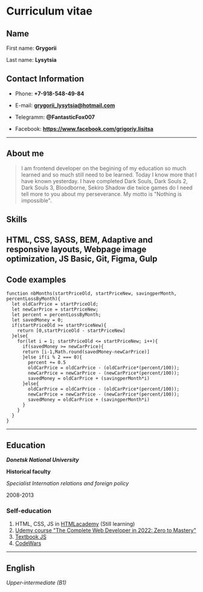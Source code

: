 # Curriculum vitae
## Name

First name: **Grygorii**

Last name: **Lysytsia**
## Contact Information

- Phone: **+7-918-548-49-84**

- E-mail: **grygorii_lysytsia@hotmail.com**

- Telegramm: **@FantasticFox007**

- Facebook: **https://www.facebook.com/grigoriy.lisitsa**
---
## About me
>I am frontend developer on the begining of my education so much learned and so much still need to be learned. Today I know more that I have known yesterday. I have completed Dark Souls, Dark Souls 2, Dark Souls 3, Bloodborne, Sekiro Shadow die twice games do I need tell more to you about my perseverance. My motto is "Nothing is impossible".

## Skills
HTML, CSS, SASS, BEM, Adaptive and responsive layouts, Webpage image optimization, JS Basic, Git, Figma, Gulp
---
## Code examples

```
function nbMonths(startPriceOld, startPriceNew, savingperMonth, percentLossByMonth){
  let oldCarPrice = startPriceOld;
  let newCarPrice = startPriceNew;
  let percent = percentLossByMonth;
  let savedMoney = 0;
  if(startPriceOld >= startPriceNew){
    return [0,startPriceOld - startPriceNew]
  }else{
    for(let i = 1; startPriceOld <= startPriceNew; i++){
      if(savedMoney >= newCarPrice){
      return [i-1,Math.round(savedMoney-newCarPrice)]
      }else if(i % 2 === 0){
        percent += 0.5
        oldCarPrice = oldCarPrice - (oldCarPrice*(percent/100));
        newCarPrice = newCarPrice - (newCarPrice*(percent/100));
        savedMoney = oldCarPrice + (savingperMonth*i) 
      }else{
        oldCarPrice = oldCarPrice - (oldCarPrice*(percent/100));
        newCarPrice = newCarPrice - (newCarPrice*(percent/100));
        savedMoney = oldCarPrice + (savingperMonth*i) 
      }
    }
  }
}
```
---
## Education

***Donetsk National University***

**Historical faculty**

*Specialist Internation relations and foreign policy*

2008-2013
### Self-education

1. HTML, CSS, JS in [HTMLacademy](https://htmlacademy.ru/profession/frontender) (Still learning)
2.  [Udemy course "The Complete Web Developer in 2022: Zero to Mastery"](https://www.udemy.com/course/the-complete-web-developer-zero-to-mastery/)
3.  [Textbook JS](https://learn.javascript.ru/)
4.  [CodeWars](https://www.codewars.com/users/Towerman)
---
## English
_Upper-intermediate (B1)_